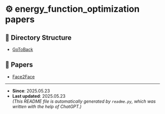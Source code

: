 # ⚙️ energy_function_optimization papers

## 📂 Directory Structure

- [GoToBack](../README.md)

## 📄 Papers
- [Face2Face](Face2Face.md)


---
- **Since**: 2025.05.23  
- **Last updated**: 2025.05.23  
_(This README file is automatically generated by `readme.py`, which was written with the help of ChatGPT.)_
